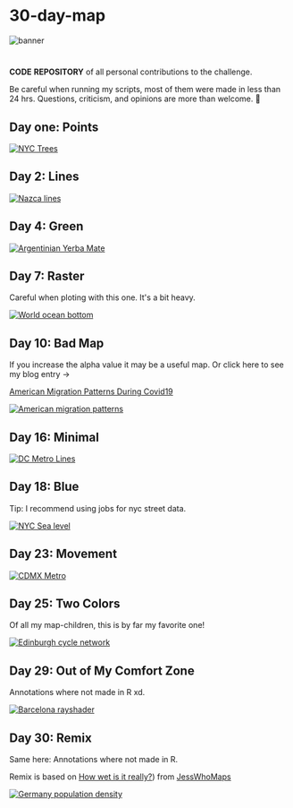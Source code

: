 # 30-day-map

![](resources/30DayMapChallenge.png "banner")

# 

**CODE** **REPOSITORY** of all personal contributions to the challenge.

Be careful when running my scripts, most of them were made in less than 24 hrs. Questions, criticism, and opinions are more than welcome. :mate:

  

## Day one: Points

[![](1-scripts/day-1-points/plot-assemble-1.png "NYC Trees")](https://github.com/AntonioAlegriaH/30-day-map/blob/main/1-scripts/day-1-points/1-points_1.Rmd)

## Day 2: Lines

[![](1-scripts/day-2-lines/plots-assemble-1.png "Nazca lines")](https://github.com/AntonioAlegriaH/30-day-map/blob/main/1-scripts/day-2-lines/2-lines_1.Rmd)

## Day 4: Green

[![](1-scripts/day-4-green/test_2.png "Argentinian Yerba Mate")](https://github.com/AntonioAlegriaH/30-day-map/blob/main/1-scripts/day-4-green/4-green.Rmd)

## Day 7: Raster

Careful when ploting with this one. It's a bit heavy.

[![](1-scripts/day-7-raster/test_raw_final.png "World ocean bottom")](https://github.com/AntonioAlegriaH/30-day-map/blob/main/1-scripts/day-7-raster/1-raster.Rmd)

## Day 10: Bad Map

If you increase the alpha value it may be a useful map. Or click here to see my blog entry ->

[American Migration Patterns During Covid19](https://antonioalegria.io/posts/2022/08/american-migration-during-covid19/)

[![](1-scripts/day-10-bad-map/day10-badmap.png "American migration patterns")](https://github.com/AntonioAlegriaH/30-day-map/blob/main/1-scripts/day-10-bad-map/1-day10%20bad%20map.Rmd)

## Day 16: Minimal

[![](1-scripts/day-16-minimal/dc_metro_5.png "DC Metro Lines")](https://github.com/AntonioAlegriaH/30-day-map/blob/main/1-scripts/day-16-minimal/washigton_metro_lines.R)

## Day 18: Blue 

Tip: I recommend using jobs for nyc street data.

[![](1-scripts/day-18-blue/blue-sea-level_final.png "NYC Sea level")](https://github.com/AntonioAlegriaH/30-day-map/blob/main/1-scripts/day-18-blue/2-blue-nyc.R)

## Day 23: Movement

[![](1-scripts/day-23-movement/day23-movement.gif "CDMX Metro")](https://github.com/AntonioAlegriaH/30-day-map/blob/main/1-scripts/day-23-movement/1-movement.R)

## Day 25: Two Colors

Of all my map-children, this is by far my favorite one!

[![](1-scripts/day-25-two-colors/Edinburgh-cycle.png "Edinburgh cycle network")](https://github.com/AntonioAlegriaH/30-day-map/blob/main/1-scripts/day-25-two-colors/1-two-colors.R)

## Day 29: Out of My Comfort Zone

Annotations where not made in R xd.

[![](1-scripts/day-29-Out/day29-out.png "Barcelona rayshader")](https://github.com/AntonioAlegriaH/30-day-map/blob/main/1-scripts/day-29-Out/1-Out.R)

## Day 30: Remix

Same here: Annotations where not made in R.

Remix is based on [How wet is it really?](https://twitter.com/JessWhoMaps/status/1589564901412196354?s=20&t=9kxCjyF32gK32yGvEvG4dw)) from [JessWhoMaps](https://twitter.com/JessWhoMaps)

[![](1-scripts/day-31-remix/day30-remix.png "Germany population density")](https://github.com/AntonioAlegriaH/30-day-map/blob/main/1-scripts/day-31-remix/1-remix.R)
